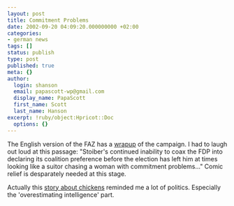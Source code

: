 ```yaml
---
layout: post
title: Commitment Problems
date: 2002-09-20 04:09:20.000000000 +02:00
categories:
- german news
tags: []
status: publish
type: post
published: true
meta: {}
author:
  login: shanson
  email: papascott-wp@gmail.com
  display_name: PapaScott
  first_name: Scott
  last_name: Hanson
excerpt: !ruby/object:Hpricot::Doc
  options: {}
---
```

<p>The English version of the FAZ has a <a href="http://www.faz.com/IN/INtemplates/eFAZ/docmain.asp?rub={B1311FCC-FBFB-11D2-B228-00105A9CAF88}&doc={D78A3BF5-B1E7-47B6-B366-A49B3F95977D}">wrapup</a> of the campaign. I had to laugh out loud at this passage: "Stoiber's continued inability to coax the FDP into declaring its coalition preference before the election has left him at times looking like a suitor chasing a woman with commitment problems..." Comic relief is desparately needed at this stage.</p>
<p>Actually this <a href="http://iowa.weblogger.com/2002/09/16">story about chickens</a> reminded me a lot of politics. Especially the 'overestimating intelligence' part.</p>

